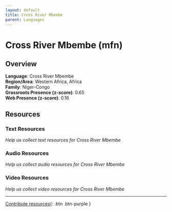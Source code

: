 ```yaml
---
layout: default
title: Cross River Mbembe
parent: Languages
---
```


# Cross River Mbembe (mfn)

## Overview

**Language**: Cross River Mbembe  
**Region/Area**: Western Africa, Africa  
**Family**: Niger-Congo  
**Grassroots Presence (z-score)**: 0.65  
**Web Presence (z-score)**: 0.16  

## Resources

### Text Resources
*Help us collect text resources for Cross River Mbembe*

### Audio Resources
*Help us collect audio resources for Cross River Mbembe*

### Video Resources
*Help us collect video resources for Cross River Mbembe*

---

[Contribute resources](https://forms.office.com/e/1SfLJx3u1r){: .btn .btn-purple }
